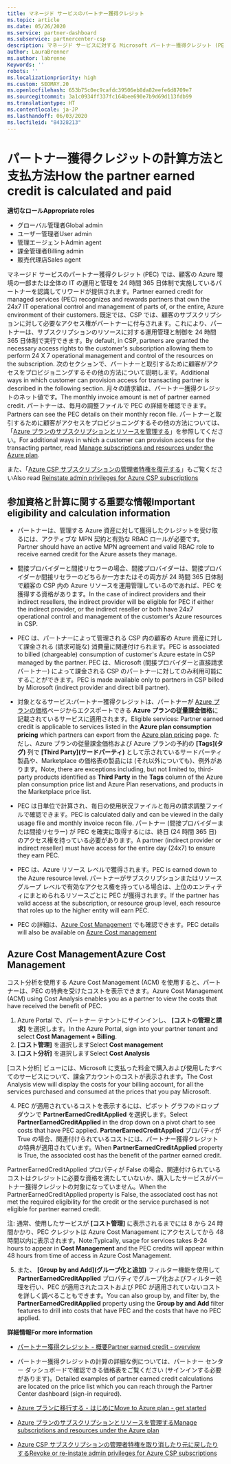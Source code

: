 ```yaml
---
title: マネージド サービスのパートナー獲得クレジット
ms.topic: article
ms.date: 05/26/2020
ms.service: partner-dashboard
ms.subservice: partnercenter-csp
description: マネージド サービスに対する Microsoft パートナー獲得クレジット (PEC) の計算および支払方法と、お客様が適格であることを確認する方法について説明します。
author: LauraBrenner
ms.author: labrenne
Keywords: ''
robots: ''
ms.localizationpriority: high
ms.custom: SEOMAY.20
ms.openlocfilehash: 653b75c0ec9cafdc39506eb8da82eefe6d8709e7
ms.sourcegitcommit: 3a1c0934ff337fc164bee690e7b9d69d113fdb99
ms.translationtype: HT
ms.contentlocale: ja-JP
ms.lasthandoff: 06/03/2020
ms.locfileid: "84328213"
---
```

# <a name="how-the-partner-earned-credit-is-calculated-and-paid"></a><span data-ttu-id="379c6-103">パートナー獲得クレジットの計算方法と支払方法</span><span class="sxs-lookup"><span data-stu-id="379c6-103">How the partner earned credit is calculated and paid</span></span>

<span data-ttu-id="379c6-104">**適切なロール**</span><span class="sxs-lookup"><span data-stu-id="379c6-104">**Appropriate roles**</span></span>

- <span data-ttu-id="379c6-105">グローバル管理者</span><span class="sxs-lookup"><span data-stu-id="379c6-105">Global admin</span></span>
- <span data-ttu-id="379c6-106">ユーザー管理者</span><span class="sxs-lookup"><span data-stu-id="379c6-106">User admin</span></span>
- <span data-ttu-id="379c6-107">管理エージェント</span><span class="sxs-lookup"><span data-stu-id="379c6-107">Admin agent</span></span>
- <span data-ttu-id="379c6-108">課金管理者</span><span class="sxs-lookup"><span data-stu-id="379c6-108">Billing admin</span></span>
- <span data-ttu-id="379c6-109">販売代理店</span><span class="sxs-lookup"><span data-stu-id="379c6-109">Sales agent</span></span>

<span data-ttu-id="379c6-110">マネージド サービスのパートナー獲得クレジット (PEC) では、顧客の Azure 環境の一部または全体の IT の運用と管理を 24 時間 365 日体制で実施しているパートナーを認識してリワードが提供されます。</span><span class="sxs-lookup"><span data-stu-id="379c6-110">Partner earned credit for managed services (PEC) recognizes and rewards partners that own the 24x7 IT operational control and management of parts of, or the entire, Azure environment of their customers.</span></span> <span data-ttu-id="379c6-111">既定では、CSP では、顧客のサブスクリプションに対して必要なアクセス権がパートナーに付与されます。これにより、パートナーは、サブスクリプションのリソースに対する運用管理と制御を 24 時間 365 日体制で実行できます。</span><span class="sxs-lookup"><span data-stu-id="379c6-111">By default, in CSP, partners are granted the necessary access rights to the customer's subscription allowing them to perform 24 X 7 operational management and control of the resources on the subscription.</span></span> <span data-ttu-id="379c6-112">次のセクションで、パートナーと取引するために顧客がアクセスをプロビジョニングするその他の方法について説明します。</span><span class="sxs-lookup"><span data-stu-id="379c6-112">Additional ways in which customer can provision access for transacting partner is described in the following section.</span></span> <span data-ttu-id="379c6-113">月々の請求額は、パートナー獲得クレジットのネット値です。</span><span class="sxs-lookup"><span data-stu-id="379c6-113">The monthly invoice amount is net of partner earned credit.</span></span> <span data-ttu-id="379c6-114">パートナーは、毎月の調整ファイルで PEC の詳細を確認できます。</span><span class="sxs-lookup"><span data-stu-id="379c6-114">Partners can see the PEC details on their monthly recon file.</span></span> <span data-ttu-id="379c6-115">パートナーと取引するために顧客がアクセスをプロビジョニングするその他の方法については、「[Azure プランのサブスクリプションとリソースを管理する](azure-plan-manage.md)」を参照してください。</span><span class="sxs-lookup"><span data-stu-id="379c6-115">For additional ways in which a customer can provision access for the transacting partner, read [Manage subscriptions and resources under the Azure plan](azure-plan-manage.md).</span></span>

<span data-ttu-id="379c6-116">また、「[Azure CSP サブスクリプションの管理者特権を復元する](revoke-reinstate-csp.md)」もご覧ください</span><span class="sxs-lookup"><span data-stu-id="379c6-116">Also read [Reinstate admin privileges for Azure CSP subscriptions](revoke-reinstate-csp.md)</span></span>

## <a name="important-eligibility-and-calculation-information"></a><span data-ttu-id="379c6-117">参加資格と計算に関する重要な情報</span><span class="sxs-lookup"><span data-stu-id="379c6-117">Important eligibility and calculation information</span></span>

- <span data-ttu-id="379c6-118">パートナーは、管理する Azure 資産に対して獲得したクレジットを受け取るには、アクティブな MPN 契約と有効な RBAC ロールが必要です。</span><span class="sxs-lookup"><span data-stu-id="379c6-118">Partner should have an active MPN agreement and valid RBAC role to receive earned credit for the Azure assets they manage.</span></span> 

- <span data-ttu-id="379c6-119">間接プロバイダーと間接リセラーの場合、間接プロバイダーは、間接プロバイダーか間接リセラーのどちらか一方またはその両方が 24 時間 365 日体制で顧客の CSP 内の Azure リソースを運用管理しているのであれば、PEC を獲得する資格があります。</span><span class="sxs-lookup"><span data-stu-id="379c6-119">In the case of indirect providers and their indirect resellers, the indirect provider will be eligible for PEC if either the indirect provider, or the indirect reseller or both have 24x7 operational control and management of the customer's Azure resources in CSP.</span></span>

- <span data-ttu-id="379c6-120">PEC は、パートナーによって管理される CSP 内の顧客の Azure 資産に対して課金される (請求可能な) 消費量に関連付けられます。</span><span class="sxs-lookup"><span data-stu-id="379c6-120">PEC is associated to billed (chargeable) consumption of customer's Azure estate in CSP managed by the partner.</span></span> <span data-ttu-id="379c6-121">PEC は、Microsoft (間接プロバイダーと直接請求パートナー) によって課金される CSP のパートナーに対してのみ利用可能にすることができます。</span><span class="sxs-lookup"><span data-stu-id="379c6-121">PEC is made available only to partners in CSP billed by Microsoft (indirect provider and direct bill partner).</span></span> 

- <span data-ttu-id="379c6-122">対象となるサービス:パートナー獲得クレジットは、パートナーが [Azure プランの価格](https://partner.microsoft.com/commerce/sales)ページからエクスポートできる **Azure プランの従量課金価格**に記載されているサービスに適用されます。</span><span class="sxs-lookup"><span data-stu-id="379c6-122">Eligible services: Partner earned credit is applicable to services listed in the **Azure plan consumption pricing** which partners can export from the [Azure plan pricing](https://partner.microsoft.com/commerce/sales) page.</span></span> <span data-ttu-id="379c6-123">ただし、Azure プランの従量課金価格および Azure プランの予約の **[Tags]\(タグ\)** 列で **[Third Party]\(サードパーティ\)** として示されているサードパーティ製品や、Marketplace の価格表の製品には (それ以外についても)、例外があります。</span><span class="sxs-lookup"><span data-stu-id="379c6-123">Note, there are exceptions including, but not limited to, third-party products identified as **Third Party** in  the **Tags** column of the Azure plan consumption price list and Azure Plan reservations, and products in the Marketplace price list.</span></span>

- <span data-ttu-id="379c6-124">PEC は日単位で計算され、毎日の使用状況ファイルと毎月の請求調整ファイルで確認できます。</span><span class="sxs-lookup"><span data-stu-id="379c6-124">PEC is calculated daily and can be viewed in the daily usage file and monthly invoice recon file.</span></span> <span data-ttu-id="379c6-125">パートナー (間接プロバイダーまたは間接リセラー) が PEC を確実に取得するには、終日 (24 時間 365 日) のアクセス権を持っている必要があります。</span><span class="sxs-lookup"><span data-stu-id="379c6-125">A partner (indirect provider or indirect reseller) must have access for the entire day (24x7) to ensure they earn PEC.</span></span>  

- <span data-ttu-id="379c6-126">PEC は、Azure リソース レベルで獲得されます。</span><span class="sxs-lookup"><span data-stu-id="379c6-126">PEC is earned down to the Azure resource level.</span></span> <span data-ttu-id="379c6-127">パートナーがサブスクリプションまたはリソース グループ レベルで有効なアクセス権を持っている場合は、上位のエンティティにまとめられるリソースごとに PEC が獲得されます。</span><span class="sxs-lookup"><span data-stu-id="379c6-127">If the partner has valid access at the subscription, or resource group level, each resource that roles up to the higher entity will earn PEC.</span></span>  

- <span data-ttu-id="379c6-128">PEC の詳細は、[Azure Cost Management](https://go.microsoft.com/fwlink/?linkid=2106482) でも確認できます。</span><span class="sxs-lookup"><span data-stu-id="379c6-128">PEC details will also be available on [Azure Cost management](https://go.microsoft.com/fwlink/?linkid=2106482)</span></span>

## <a name="azure-cost-management"></a><span data-ttu-id="379c6-129">Azure Cost Management</span><span class="sxs-lookup"><span data-stu-id="379c6-129">Azure Cost Management</span></span>

 <span data-ttu-id="379c6-130">コスト分析を使用する Azure Cost Management (ACM) を使用すると、パートナーは、PEC の特典を受けたコストを表示できます。</span><span class="sxs-lookup"><span data-stu-id="379c6-130">Azure Cost Management (ACM) using Cost Analysis enables you as a partner to view the costs that have received the benefit of PEC.</span></span>  

1. <span data-ttu-id="379c6-131">Azure Portal で、パートナー テナントにサインインし、 **[コストの管理と請求]** を選択します。</span><span class="sxs-lookup"><span data-stu-id="379c6-131">In the Azure Portal, sign into your partner tenant and select **Cost Management + Billing**.</span></span>
2.  <span data-ttu-id="379c6-132">**[コスト管理]** を選択します</span><span class="sxs-lookup"><span data-stu-id="379c6-132">Select **Cost management**</span></span>
3.  <span data-ttu-id="379c6-133">**[コスト分析]** を選択します</span><span class="sxs-lookup"><span data-stu-id="379c6-133">Select **Cost Analysis**</span></span>

<span data-ttu-id="379c6-134">[コスト分析] ビューには、Microsoft に支払った料金で購入および使用したすべてのサービスについて、課金アカウントのコストが表示されます。</span><span class="sxs-lookup"><span data-stu-id="379c6-134">The Cost Analysis view will display the costs for your billing account, for all the services purchased and consumed at the prices that you pay Microsoft.</span></span>

4.  <span data-ttu-id="379c6-135">PEC が適用されているコストを表示するには、ピボット グラフのドロップダウンで **PartnerEarnedCreditApplied** を選択します。</span><span class="sxs-lookup"><span data-stu-id="379c6-135">Select **PartnerEarnedCreditApplied** in the drop down on a pivot chart to see costs that have PEC applied.</span></span> <span data-ttu-id="379c6-136">**PartnerEarnedCreditApplied** プロパティが True の場合、関連付けられているコストには、パートナー獲得クレジットの特典が適用されています。</span><span class="sxs-lookup"><span data-stu-id="379c6-136">When **PartnerEarnedCreditApplied** property is True, the associated cost has the benefit of the partner earned credit.</span></span> 

<span data-ttu-id="379c6-137">PartnerEarnedCreditApplied プロパティが False の場合、関連付けられているコストはクレジットに必要な資格を満たしていないか、購入したサービスがパートナー獲得クレジットの対象になっていません。</span><span class="sxs-lookup"><span data-stu-id="379c6-137">When the PartnerEarnedCreditApplied property is False, the associated cost has not met the required eligibility for the credit or the service purchased is not eligible for partner earned credit.</span></span>

<span data-ttu-id="379c6-138">注: 通常、使用したサービスが **[コスト管理]** に表示されるまでには 8 から 24 時間かかり、PEC クレジットは Azure Cost Management にアクセスしてから 48 時間以内に表示されます。</span><span class="sxs-lookup"><span data-stu-id="379c6-138">Note:Typically, usage for services takes 8-24 hours to appear in **Cost Management** and the PEC credits will appear within 48 hours from time of access in Azure Cost Management.</span></span>

5. <span data-ttu-id="379c6-139">また、 **[Group by and Add]\(グループ化と追加\)** フィルター機能を使用して **PartnerEarnedCreditApplied** プロパティでグループ化およびフィルター処理を行い、PEC が適用されたコストおよび PEC が適用されていないコストを詳しく調べることもできます。</span><span class="sxs-lookup"><span data-stu-id="379c6-139">You can also group by, and filter by, the **PartnerEarnedCreditApplied** property using the **Group by and Add** filter features to drill into costs that have PEC and the costs that have no PEC applied.</span></span>

 <span data-ttu-id="379c6-140">**詳細情報**</span><span class="sxs-lookup"><span data-stu-id="379c6-140">**For more information**</span></span>

- [<span data-ttu-id="379c6-141">パートナー獲得クレジット - 概要</span><span class="sxs-lookup"><span data-stu-id="379c6-141">Partner earned credit - overview</span></span>](partner-earned-credit.md)

- <span data-ttu-id="379c6-142">パートナー獲得クレジットの計算の詳細な例については、パートナー センター ダッシュボードで確認できる価格表をご覧ください (サインインする必要があります)。</span><span class="sxs-lookup"><span data-stu-id="379c6-142">Detailed examples of partner earned credit calculations are located on the price list which you can reach through the Partner Center dashboard (sign-in required).</span></span>

- [<span data-ttu-id="379c6-143">Azure プランに移行する - はじめに</span><span class="sxs-lookup"><span data-stu-id="379c6-143">Move to Azure plan - get started</span></span>](azure-plan-get-started.md)

- [<span data-ttu-id="379c6-144">Azure プランのサブスクリプションとリソースを管理する</span><span class="sxs-lookup"><span data-stu-id="379c6-144">Manage subscriptions and resources under the Azure plan</span></span>](azure-plan-manage.md)

- [<span data-ttu-id="379c6-145">Azure CSP サブスクリプションの管理者特権を取り消したり元に戻したりする</span><span class="sxs-lookup"><span data-stu-id="379c6-145">Revoke or re-instate admin privileges for Azure CSP subscriptions  </span></span>](revoke-reinstate-csp.md)

